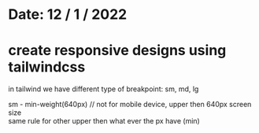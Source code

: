 # Date: 12 / 1 / 2022

# create responsive designs using tailwindcss

in tailwind we have different type of breakpoint: sm, md, lg

sm - min-weight(640px) // not for mobile device, upper then 640px screen size
<br>
same rule for other upper then what ever the px have (min)
